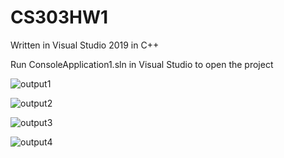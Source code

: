 # CS303HW1
Written in Visual Studio 2019 in C++

Run ConsoleApplication1.sln in Visual Studio to open the project

![output1](https://user-images.githubusercontent.com/90886151/191418351-17c450ba-6377-4012-ae9d-83c3bc2d6a96.png)

![output2](https://user-images.githubusercontent.com/90886151/191418354-4849923d-c43b-496f-9127-336e287efdab.png)

![output3](https://user-images.githubusercontent.com/90886151/191418361-64ca179f-d41d-4fa5-98c6-d88ea38c9083.png)

![output4](https://user-images.githubusercontent.com/90886151/191418369-ba327f4c-4e30-4bd7-89fc-4a702b55d21c.png)


